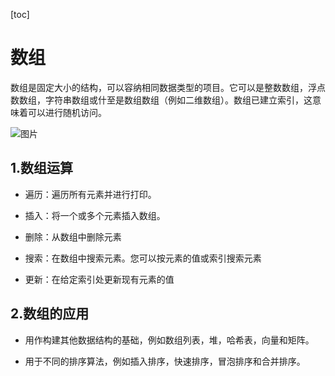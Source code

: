 [toc]



# 数组

数组是固定大小的结构，可以容纳相同数据类型的项目。它可以是整数数组，浮点数数组，字符串数组或什至是数组数组（例如二维数组）。数组已建立索引，这意味着可以进行随机访问。

![图片](https://homan-blog.oss-cn-beijing.aliyuncs.com/study-demo/arithmetic-design/20210421214754.webp)

## 1.数组运算

- 遍历：遍历所有元素并进行打印。

- 插入：将一个或多个元素插入数组。

- 删除：从数组中删除元素

- 搜索：在数组中搜索元素。您可以按元素的值或索引搜索元素

- 更新：在给定索引处更新现有元素的值

## 2.数组的应用

- 用作构建其他数据结构的基础，例如数组列表，堆，哈希表，向量和矩阵。

- 用于不同的排序算法，例如插入排序，快速排序，冒泡排序和合并排序。